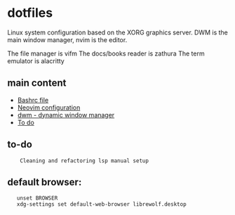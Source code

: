 # dotfiles
Linux system configuration based on the XORG graphics server.
DWM is the main window manager, nvim is the editor.

The file manager is vifm
The docs/books reader is zathura
The term emulator is alacritty

## main content
- [Bashrc file](.bashrc)
- [Neovim configuration](nvim)
- [dwm - dynamic window manager](dwm)
- [To do](#to-do)

## to-do
```text
    Cleaning and refactoring lsp manual setup
```
## default browser:
```text
   unset BROWSER                                       
   xdg-settings set default-web-browser librewolf.desktop
```
